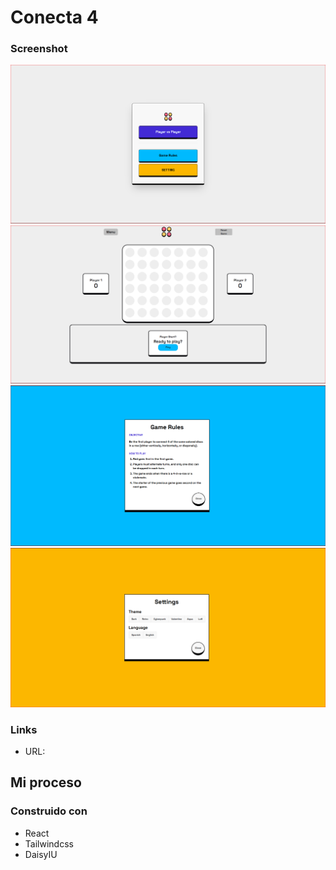 # Conecta 4

### Screenshot

![PC](public/home.png)
![PC](public/play.png)
![PC](public/rule.png)
![PC](public/setting.png)

### Links

- URL:

## Mi proceso

### Construido con

- React
- Tailwindcss
- DaisyIU
